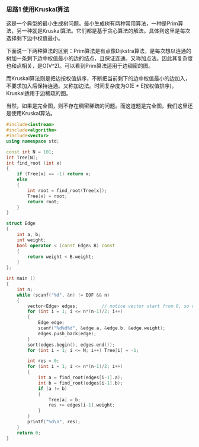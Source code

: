 ### 思路1 使用Kruskal算法

这是一个典型的最小生成树问题。最小生成树有两种常用算法，一种是Prim算法，另一种就是Kruskal算法。它们都是基于贪心算法的解法。具体到这里是每次选择剩下边中权值最小。

下面说一下两种算法的区别：Prim算法是有点像Dijkstra算法，是每次想以连通的树加一条剩下边中权值最小的边的结点，且保证连通。又称加点法。因此其复杂度也和点相关，是O(V^2)。可以看到Prim算法适用于边稠密的图。

而Kruskal算法则是把边按权值排序，不断把当前剩下的边中权值最小的边加入，不要求加入后保持连通。又称加边法。时间复杂度为O(E * E按权值排序)。Kruskal适用于边稀疏的图。

当然，如果是完全图，则不存在稠密稀疏的问题。而这道题是完全图，我们这里还是使用Kruskal算法。

```cpp
#include<iostream>
#include<algorithm>
#include<vector>
using namespace std;

const int N = 101;
int Tree[N];
int find_root (int x)
{
    if (Tree[x] == -1) return x;
    else 
    {
        int root = find_root(Tree[x]);
        Tree[x] = root;
        return root;
    }
}

struct Edge
{
    int a, b;
    int weight;
    bool operator < (const Edge& B) const
    {
        return weight < B.weight;
    }
};

int main ()
{
    int n;
    while (scanf("%d", &n) != EOF && n) 
    {
        vector<Edge> edges;         // notice vector start from 0, so use i-1, i base from 1
        for (int i = 1; i <= n*(n-1)/2; i++) 
        {
            Edge edge;
            scanf("%d%d%d", &edge.a, &edge.b, &edge.weight);
            edges.push_back(edge);
        }
        sort(edges.begin(), edges.end());
        for (int i = 1; i <= N; i++) Tree[i] = -1;

        int res = 0;
        for (int i = 1; i <= n*(n-1)/2; i++) 
        {
            int a = find_root(edges[i-1].a);
            int b = find_root(edges[i-1].b);
            if (a != b)
            {
                Tree[a] = b;
                res += edges[i-1].weight;
            }
        }
        printf("%d\n", res);
    }
    return 0;
}
```